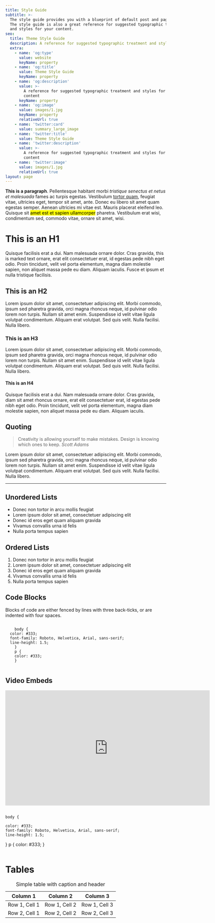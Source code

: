 ```yaml
---
title: Style Guide
subtitle: >-
  The style guide provides you with a blueprint of default post and page styles.
  The style guide is also a great reference for suggested typographic treatment
  and styles for your content.
seo:
  title: Theme Style Guide
  description: A reference for suggested typographic treatment and styles for your content
  extra:
    - name: 'og:type'
      value: website
      keyName: property
    - name: 'og:title'
      value: Theme Style Guide
      keyName: property
    - name: 'og:description'
      value: >-
        A reference for suggested typographic treatment and styles for your
        content
      keyName: property
    - name: 'og:image'
      value: images/1.jpg
      keyName: property
      relativeUrl: true
    - name: 'twitter:card'
      value: summary_large_image
    - name: 'twitter:title'
      value: Theme Style Guide
    - name: 'twitter:description'
      value: >-
        A reference for suggested typographic treatment and styles for your
        content
    - name: 'twitter:image'
      value: images/1.jpg
      relativeUrl: true
layout: page
---
```

**This is a paragraph**. Pellentesque habitant morbi *tristique senectus et netus et malesuada* fames ac turpis egestas. Vestibulum [tortor quam](https://www.google.com), feugiat vitae, ultricies eget, tempor sit amet, ante. Donec eu libero sit amet quam egestas semper. Aenean ultricies mi vitae est. Mauris placerat eleifend leo. Quisque sit <mark>amet est et sapien ullamcorper</mark> pharetra. Vestibulum erat wisi, condimentum sed, commodo vitae, ornare sit amet, wisi.

# This is an H1

Quisque facilisis erat a dui. Nam malesuada ornare dolor. Cras gravida, this is marked text ornare, erat elit consectetuer erat, id egestas pede nibh eget odio. Proin tincidunt, velit vel porta elementum, magna diam molestie sapien, non aliquet massa pede eu diam. Aliquam iaculis. Fusce et ipsum et nulla tristique facilisis.

## This is an H2

Lorem ipsum dolor sit amet, consectetuer adipiscing elit. Morbi commodo, ipsum sed pharetra gravida, orci magna rhoncus neque, id pulvinar odio lorem non turpis. Nullam sit amet enim. Suspendisse id velit vitae ligula volutpat condimentum. Aliquam erat volutpat. Sed quis velit. Nulla facilisi. Nulla libero.

### This is an H3

Lorem ipsum dolor sit amet, consectetuer adipiscing elit. Morbi commodo, ipsum sed pharetra gravida, orci magna rhoncus neque, id pulvinar odio lorem non turpis. Nullam sit amet enim. Suspendisse id velit vitae ligula volutpat condimentum. Aliquam erat volutpat. Sed quis velit. Nulla facilisi. Nulla libero.

#### This is an H4

Quisque facilisis erat a dui. Nam malesuada ornare dolor. Cras gravida, diam sit amet rhoncus ornare, erat elit consectetuer erat, id egestas pede nibh eget odio. Proin tincidunt, velit vel porta elementum, magna diam molestie sapien, non aliquet massa pede eu diam. Aliquam iaculis.

## Quoting

> Creativity is allowing yourself to make mistakes. Design is knowing which ones to keep. <cite>Scott Adams</cite>

Lorem ipsum dolor sit amet, consectetuer adipiscing elit. Morbi commodo, ipsum sed pharetra gravida, orci magna rhoncus neque, id pulvinar odio lorem non turpis. Nullam sit amet enim. Suspendisse id velit vitae ligula volutpat condimentum. Aliquam erat volutpat. Sed quis velit. Nulla facilisi. Nulla libero.

<hr />

## Unordered Lists

*   Donec non tortor in arcu mollis feugiat
*   Lorem ipsum dolor sit amet, consectetuer adipiscing elit
*   Donec id eros eget quam aliquam gravida
*   Vivamus convallis urna id felis
*   Nulla porta tempus sapien

## Ordered Lists

1.  Donec non tortor in arcu mollis feugiat
2.  Lorem ipsum dolor sit amet, consectetuer adipiscing elit
3.  Donec id eros eget quam aliquam gravida
4.  Vivamus convallis urna id felis
5.  Nulla porta tempus sapien

## Code Blocks

Blocks of code are either fenced by lines with three back-ticks, or are indented with four spaces.

```

    body {
  color: #333;
  font-family: Roboto, Helvetica, Arial, sans-serif;
  line-height: 1.5;
    }
    p {
    color: #333;
    }
```

```
```

## Video Embeds

<iframe width="640" height="360" src="https://www.youtube.com/embed/wEG7x7jRhNQ" title="YouTube video player" frameborder="0" allow="accelerometer; autoplay; clipboard-write; encrypted-media; gyroscope; picture-in-picture" allowfullscreen></iframe>

##

    body {

<!---->

    color: #333;
    font-family: Roboto, Helvetica, Arial, sans-serif;
    line-height: 1.5;

}
p {
color: #333;
}

```
```

# Tables

<div class="responsive-table">
  <table>
    <caption>Simple table with caption and header</caption>
    <thead>
      <tr>
        <th>Column 1</th>
        <th>Column 2</th>
        <th>Column 3</th>
      </tr>
    </thead>
    <tbody>
      <tr>
        <td>Row 1, Cell 1</td>
        <td>Row 1, Cell 2</td>
        <td>Row 1, Cell 3</td>
      </tr>
      <tr>
        <td>Row 2, Cell 1</td>
        <td>Row 2, Cell 2</td>
        <td>Row 2, Cell 3</td>
      </tr>
    </tbody>
  </table>
</div>

